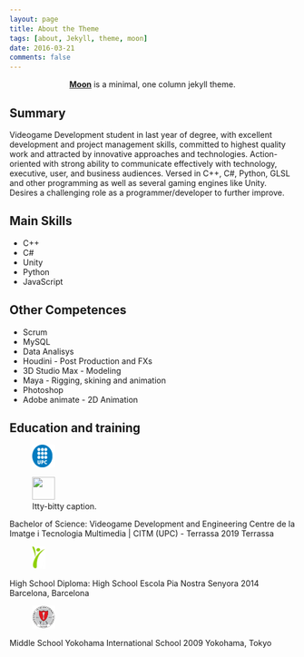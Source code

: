 ```yaml
---
layout: page
title: About the Theme
tags: [about, Jekyll, theme, moon]
date: 2016-03-21
comments: false
---
```

    
<center><a href="http://taylantatli.github.io/Moon"><b>Moon</b></a> is a minimal, one column jekyll theme.</center>

## Summary
Videogame Development student in last year of degree, with excellent development and project management skills, committed to highest quality work and attracted by innovative approaches and technologies. Action-oriented with strong ability to communicate effectively with technology, executive, user, and business audiences.
Versed in C++, C#, Python, GLSL and other programming as well as several gaming engines like Unity. Desires a challenging role as a programmer/developer to further improve.

## Main Skills
* C++
* C#
* Unity
* Python
* JavaScript

## Other Competences
* Scrum
* MySQL
* Data Analisys
* Houdini - Post Production and FXs
* 3D Studio Max - Modeling
* Maya - Rigging, skining and animation
* Photoshop
* Adobe animate - 2D Animation

## Education and training

<figure class="third">
	<a href="../assets/img/UPC.png"><img src="../assets/img/UPC.png" height="40" width="40"></a>
</figure>

<figure style="width: 150px" class="align-left">
  <img src="{{ site.url }}{{ site.baseurl }}/assets/img/UPC.png" alt="" height="40" width="40">
  <figcaption>Itty-bitty caption.</figcaption>
</figure>

Bachelor of Science: Videogame Development and Engineering
Centre de la Imatge i Tecnologia Multimedia | CITM (UPC) - Terrassa 2019
Terrassa

<figure class="third">
	<a href="../assets/img/PIA.jpg"><img src="../assets/img/PIA.jpg" height="40" width="23"></a>
</figure>
High School Diploma: High School
Escola Pia Nostra Senyora 2014
Barcelona, Barcelona

<figure class="third">
	<a href="../assets/img/YIS.jpeg"><img src="../assets/img/YIS.jpeg" height="40" width="40" ></a>
</figure>
Middle School
Yokohama International School 2009
Yokohama, Tokyo

